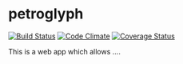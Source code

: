 # petroglyph

[![Build Status](https://travis-ci.org/eqot/petroglyph3.png?branch=master)](https://travis-ci.org/eqot/petroglyph3) [![Code Climate](https://codeclimate.com/repos/52963090f3ea0037390a1310/badges/f2581c515bd138de0ddc/gpa.png)](https://codeclimate.com/repos/52963090f3ea0037390a1310/feed) [![Coverage Status](https://coveralls.io/repos/eqot/petroglyph3/badge.png)](https://coveralls.io/r/eqot/petroglyph3)

This is a web app which allows ....
